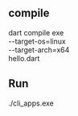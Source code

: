 ## compile 

dart compile exe \
  --target-os=linux \
  --target-arch=x64 \
  hello.dart

## Run 

./cli_apps.exe 